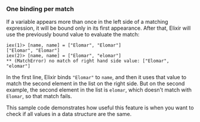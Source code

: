 ### One binding per match

If a variable appears more than once in the left side of a matching expression, it will be bound only in its first appearance. After that, Elixir will use the previously bound value to evaluate the match:

```irb
iex(1)> [name, name] = ["Elomar", "Elomar"]
["Elomar", "Elomar"]
iex(2)> [name, name] = ["Elomar", "elomar"]
** (MatchError) no match of right hand side value: ["Elomar", "elomar"]
```

In the first line, Elixir binds `"Elomar"` to `name`, and then it uses that value to match the second element in the list on the right side. But on the second example, the second element in the list is `elomar`, which doesn't match with `Elomar`, so that match fails.

This sample code demonstrates how useful this feature is when you want to check if all values in a data structure are the same.
